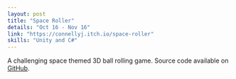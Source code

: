 ```yaml
---
layout: post
title: "Space Roller"
details: "Oct 16 - Nov 16"
link: "https://connellyj.itch.io/space-roller"
skills: "Unity and C#"
---
```


A challenging space themed 3D ball rolling game. Source code available on [GitHub](https://github.com/connellyj/SpaceRoller).




